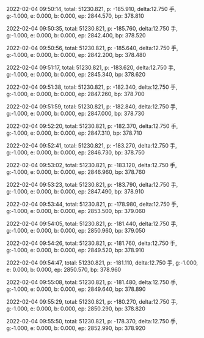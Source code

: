 2022-02-04 09:50:14, total: 51230.821, p: -185.910, delta:12.750 手, g:-1.000, e: 0.000, b: 0.000, ep: 2844.570, bp: 378.810

2022-02-04 09:50:35, total: 51230.821, p: -185.760, delta:12.750 手, g:-1.000, e: 0.000, b: 0.000, ep: 2842.400, bp: 378.520

2022-02-04 09:50:56, total: 51230.821, p: -185.640, delta:12.750 手, g:-1.000, e: 0.000, b: 0.000, ep: 2842.200, bp: 378.480

2022-02-04 09:51:17, total: 51230.821, p: -183.620, delta:12.750 手, g:-1.000, e: 0.000, b: 0.000, ep: 2845.340, bp: 378.620

2022-02-04 09:51:38, total: 51230.821, p: -182.340, delta:12.750 手, g:-1.000, e: 0.000, b: 0.000, ep: 2847.260, bp: 378.700

2022-02-04 09:51:59, total: 51230.821, p: -182.840, delta:12.750 手, g:-1.000, e: 0.000, b: 0.000, ep: 2847.000, bp: 378.730

2022-02-04 09:52:20, total: 51230.821, p: -182.370, delta:12.750 手, g:-1.000, e: 0.000, b: 0.000, ep: 2847.310, bp: 378.710

2022-02-04 09:52:41, total: 51230.821, p: -183.270, delta:12.750 手, g:-1.000, e: 0.000, b: 0.000, ep: 2846.730, bp: 378.750

2022-02-04 09:53:02, total: 51230.821, p: -183.120, delta:12.750 手, g:-1.000, e: 0.000, b: 0.000, ep: 2846.960, bp: 378.760

2022-02-04 09:53:23, total: 51230.821, p: -183.790, delta:12.750 手, g:-1.000, e: 0.000, b: 0.000, ep: 2847.490, bp: 378.910

2022-02-04 09:53:44, total: 51230.821, p: -178.980, delta:12.750 手, g:-1.000, e: 0.000, b: 0.000, ep: 2853.500, bp: 379.060

2022-02-04 09:54:05, total: 51230.821, p: -181.440, delta:12.750 手, g:-1.000, e: 0.000, b: 0.000, ep: 2850.960, bp: 379.050

2022-02-04 09:54:26, total: 51230.821, p: -181.760, delta:12.750 手, g:-1.000, e: 0.000, b: 0.000, ep: 2849.520, bp: 378.910

2022-02-04 09:54:47, total: 51230.821, p: -181.110, delta:12.750 手, g:-1.000, e: 0.000, b: 0.000, ep: 2850.570, bp: 378.960

2022-02-04 09:55:08, total: 51230.821, p: -181.480, delta:12.750 手, g:-1.000, e: 0.000, b: 0.000, ep: 2849.640, bp: 378.890

2022-02-04 09:55:29, total: 51230.821, p: -180.270, delta:12.750 手, g:-1.000, e: 0.000, b: 0.000, ep: 2850.290, bp: 378.820

2022-02-04 09:55:50, total: 51230.821, p: -178.370, delta:12.750 手, g:-1.000, e: 0.000, b: 0.000, ep: 2852.990, bp: 378.920